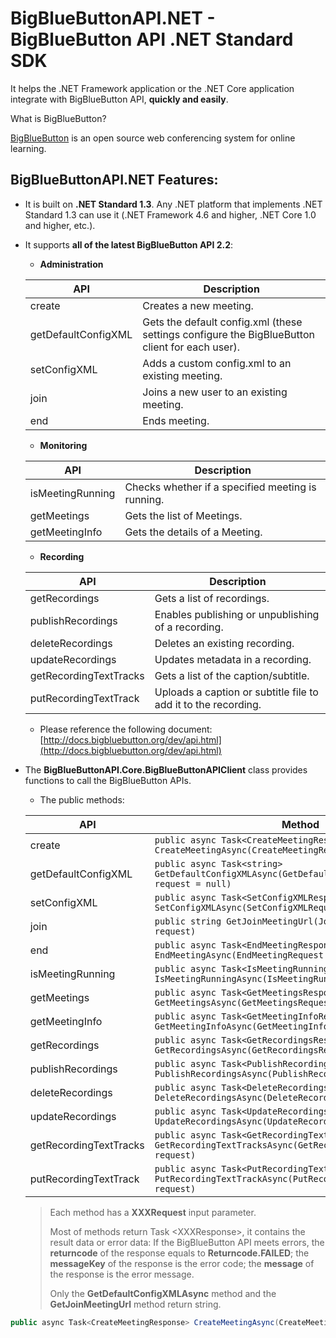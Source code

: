 # BigBlueButtonAPI.NET - BigBlueButton API .NET Standard SDK
It helps the .NET Framework application or the .NET Core application integrate with BigBlueButton API, **quickly and easily**.

What is BigBlueButton?

[BigBlueButton](http://bigbluebutton.org) is an open source web conferencing system for online learning.
## BigBlueButtonAPI.NET Features:
- It is built on **.NET Standard 1.3**. Any .NET platform that implements .NET Standard 1.3 can use it (.NET Framework 4.6 and higher, .NET Core 1.0 and higher, etc.).
- It supports **all of the latest BigBlueButton API 2.2**:
  - **Administration**
  
  |API|Description|
  |--|--|
  |create|Creates a new meeting.|
  |getDefaultConfigXML|Gets the default config.xml (these settings configure the BigBlueButton client for each user).|
  |setConfigXML|Adds a custom config.xml to an existing meeting.|
  |join|Joins a new user to an existing meeting.|
  |end|Ends meeting.|

  - **Monitoring**
  
  |API|Description|
  |--|--|
  |isMeetingRunning|Checks whether if a specified meeting is running.|
  |getMeetings|Gets the list of Meetings.|
  |getMeetingInfo|Gets the details of a Meeting.|
  
  - **Recording**
  
  |API|Description|
  |--|--|
  |getRecordings|Gets a list of recordings.|
  |publishRecordings|Enables publishing or unpublishing of a recording.|
  |deleteRecordings|Deletes an existing recording.|
  |updateRecordings|Updates metadata in a recording.|
  |getRecordingTextTracks|Gets a list of the caption/subtitle.|
  |putRecordingTextTrack|Uploads a caption or subtitle file to add it to the recording.|
  
  - Please reference the following document: [http://docs.bigbluebutton.org/dev/api.html](http://docs.bigbluebutton.org/dev/api.html) 
  
- The **BigBlueButtonAPI.Core.BigBlueButtonAPIClient** class provides functions to call the BigBlueButton APIs.
  - The public methods:
  
  |API|Method|
  |--|--|
  |create|`public async Task<CreateMeetingResponse> CreateMeetingAsync(CreateMeetingRequest request)`|
  |getDefaultConfigXML|`public async Task<string> GetDefaultConfigXMLAsync(GetDefaultConfigXMLRequest request = null)`|
  |setConfigXML|`public async Task<SetConfigXMLResponse> SetConfigXMLAsync(SetConfigXMLRequest request)`|
  |join|`public string GetJoinMeetingUrl(JoinMeetingRequest request)`|
  |end|`public async Task<EndMeetingResponse> EndMeetingAsync(EndMeetingRequest request)`|
  |isMeetingRunning|`public async Task<IsMeetingRunningResponse> IsMeetingRunningAsync(IsMeetingRunningRequest request)`|
  |getMeetings|`public async Task<GetMeetingsResponse> GetMeetingsAsync(GetMeetingsRequest request = null)`|
  |getMeetingInfo|`public async Task<GetMeetingInfoResponse> GetMeetingInfoAsync(GetMeetingInfoRequest request)`|
  |getRecordings|`public async Task<GetRecordingsResponse> GetRecordingsAsync(GetRecordingsRequest request=null)`|
  |publishRecordings|`public async Task<PublishRecordingsResponse> PublishRecordingsAsync(PublishRecordingsRequest request)`|
  |deleteRecordings|`public async Task<DeleteRecordingsResponse> DeleteRecordingsAsync(DeleteRecordingsRequest request)`|
  |updateRecordings|`public async Task<UpdateRecordingsResponse> UpdateRecordingsAsync(UpdateRecordingsRequest request)`|
  |getRecordingTextTracks|`public async Task<GetRecordingTextTracksResponse> GetRecordingTextTracksAsync(GetRecordingTextTracksRequest request)`|
  |putRecordingTextTrack|`public async Task<PutRecordingTextTrackResponse> PutRecordingTextTrackAsync(PutRecordingTextTrackRequest request)`|
  
  > Each method has a **XXXRequest** input parameter.  
  >  
  > Most of methods return Task &lt;XXXResponse&gt;, it contains the result data or error data: If the BigBlueButton API meets errors, the **returncode** of the response equals to **Returncode.FAILED**; the **messageKey** of the response is the error code; the **message** of the response is the error message.
  >
  > Only the **GetDefaultConfigXMLAsync** method and the **GetJoinMeetingUrl** method return string.
  
  
  
```csharp
public async Task<CreateMeetingResponse> CreateMeetingAsync(CreateMeetingRequest request)
```
